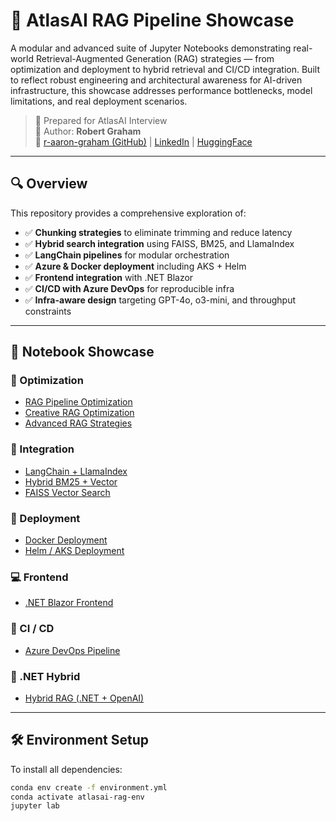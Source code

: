 # 🧠 AtlasAI RAG Pipeline Showcase

A modular and advanced suite of Jupyter Notebooks demonstrating real-world Retrieval-Augmented Generation (RAG) strategies — from optimization and deployment to hybrid retrieval and CI/CD integration. Built to reflect robust engineering and architectural awareness for AI-driven infrastructure, this showcase addresses performance bottlenecks, model limitations, and real deployment scenarios.

> 📌 Prepared for AtlasAI Interview  
> 👤 Author: **Robert Graham**  
> 📨 [r-aaron-graham (GitHub)](https://github.com/r-aaron-graham) | [LinkedIn](https://linkedin.com/in/r-aaron-graham) | [HuggingFace](https://huggingface.co/raarongraham)

---

## 🔍 Overview

This repository provides a comprehensive exploration of:

- ✅ **Chunking strategies** to eliminate trimming and reduce latency
- ✅ **Hybrid search integration** using FAISS, BM25, and LlamaIndex
- ✅ **LangChain pipelines** for modular orchestration
- ✅ **Azure & Docker deployment** including AKS + Helm
- ✅ **Frontend integration** with .NET Blazor
- ✅ **CI/CD with Azure DevOps** for reproducible infra
- ✅ **Infra-aware design** targeting GPT-4o, o3-mini, and throughput constraints

---

## 📘 Notebook Showcase

### 🔧 Optimization
- [RAG Pipeline Optimization](https://github.com/r-aaron-graham/atlasai-rag-pipeline-showcase/blob/main/notebooks/optimization/RAG_Pipeline_Optimization.ipynb)
- [Creative RAG Optimization](https://github.com/r-aaron-graham/atlasai-rag-pipeline-showcase/blob/main/notebooks/optimization/Creative_RAG_Optimization.ipynb)
- [Advanced RAG Strategies](https://github.com/r-aaron-graham/atlasai-rag-pipeline-showcase/blob/main/notebooks/optimization/Advanced_RAG_Strategies.ipynb)

### 🔌 Integration
- [LangChain + LlamaIndex](https://github.com/r-aaron-graham/atlasai-rag-pipeline-showcase/blob/main/notebooks/integration/LangChain_LlamaIndex_RAG_Integration.ipynb)
- [Hybrid BM25 + Vector](https://github.com/r-aaron-graham/atlasai-rag-pipeline-showcase/blob/main/notebooks/integration/Hybrid_BM25_Vector_RAG_Integration.ipynb)
- [FAISS Vector Search](https://github.com/r-aaron-graham/atlasai-rag-pipeline-showcase/blob/main/notebooks/integration/FAISS_VectorDB_RAG_Integration.ipynb)

### 🚀 Deployment
- [Docker Deployment](https://github.com/r-aaron-graham/atlasai-rag-pipeline-showcase/blob/main/notebooks/deployment/Docker_RAG_Deployment_Notebook.ipynb)
- [Helm / AKS Deployment](https://github.com/r-aaron-graham/atlasai-rag-pipeline-showcase/blob/main/notebooks/deployment/Helm_AKS_RAG_Deployment_Notebook.ipynb)

### 💻 Frontend
- [.NET Blazor Frontend](https://github.com/r-aaron-graham/atlasai-rag-pipeline-showcase/blob/main/notebooks/frontend/RAG_Blazor_Frontend_Notebook.ipynb)

### 🔁 CI / CD
- [Azure DevOps Pipeline](https://github.com/r-aaron-graham/atlasai-rag-pipeline-showcase/blob/main/notebooks/cicd/AzureDevOps_RAG_CICD_Notebook.ipynb)

### 🧬 .NET Hybrid
- [Hybrid RAG (.NET + OpenAI)](https://github.com/r-aaron-graham/atlasai-rag-pipeline-showcase/blob/main/notebooks/dotnet/Hybrid_RAG_DotNet_OpenAI.ipynb)

---

## 🛠️ Environment Setup

To install all dependencies:

```bash
conda env create -f environment.yml
conda activate atlasai-rag-env
jupyter lab
